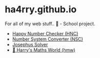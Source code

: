 # ha4rry.github.io

For all of my web stuff..
🏫 - School project.

* [Happy Number Checker (HNC)](https://ha4rry.github.io/hnc)
* [Number System Converter (NSC)](https://ha4rry.github.io/nsc)
* [Josephus Solver](https://ha4rry.github.io/josephusSolver)
* [🏫 Harry's Maths World (hmw)](https://ha4rry.github.io/hmw)
